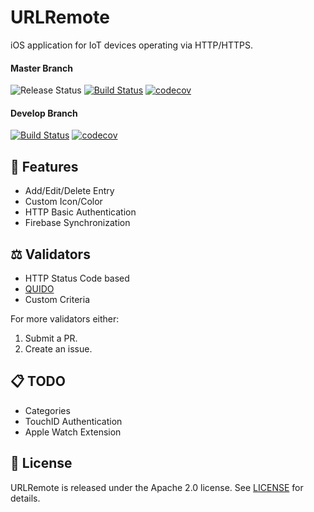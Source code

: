# URLRemote

iOS application for IoT devices operating via HTTP/HTTPS.

#### Master Branch

![Release Status](https://img.shields.io/badge/status-beta-yellow.svg?style=flat)
[![Build Status](https://travis-ci.org/svachmic/ios-url-remote.svg?branch=master)](https://travis-ci.org/svachmic/ios-url-remote)
[![codecov](https://codecov.io/gh/svachmic/ios-url-remote/branch/master/graph/badge.svg)](https://codecov.io/gh/svachmic/ios-url-remote)

#### Develop Branch

[![Build Status](https://travis-ci.org/svachmic/ios-url-remote.svg?branch=develop)](https://travis-ci.org/svachmic/ios-url-remote)
[![codecov](https://codecov.io/gh/svachmic/ios-url-remote/branch/develop/graph/badge.svg)](https://codecov.io/gh/svachmic/ios-url-remote)

## 🌟 Features

- Add/Edit/Delete Entry
- Custom Icon/Color
- HTTP Basic Authentication
- Firebase Synchronization

## ⚖️ Validators

- HTTP Status Code based
- [QUIDO](https://www.papouch.com/en/website/mainmenu/how-to/http-get-in-quido/)
- Custom Criteria

For more validators either:

1. Submit a PR.
2. Create an issue.

## 📋 TODO

- Categories
- TouchID Authentication
- Apple Watch Extension

## 🔖 License

URLRemote is released under the Apache 2.0 license. See [LICENSE](https://github.com/svachmic/URLRemote/blob/master/LICENSE) for details.